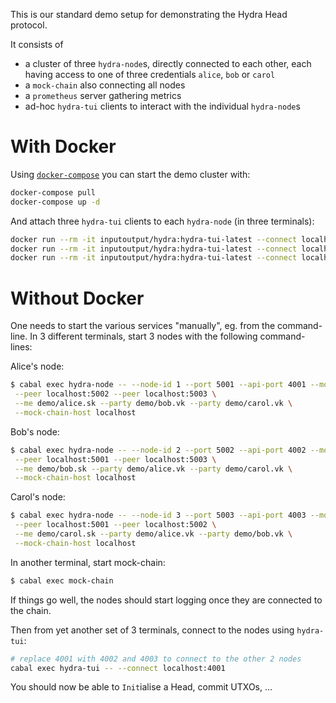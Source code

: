 This is our standard demo setup for demonstrating the Hydra Head protocol.

It consists of
- a cluster of three `hydra-node`s, directly connected to each other, each having access to one of three credentials `alice`, `bob` or `carol`
- a `mock-chain` also connecting all nodes
- a `prometheus` server gathering metrics
- ad-hoc `hydra-tui` clients to interact with the individual `hydra-node`s

# With Docker

Using [`docker-compose`](https://docs.docker.com/compose/) you can start the demo cluster with:
```sh
docker-compose pull
docker-compose up -d
```
And attach three `hydra-tui` clients to each `hydra-node` (in three terminals):

``` sh
docker run --rm -it inputoutput/hydra:hydra-tui-latest --connect localhost:4001 # alice's hydra-node
docker run --rm -it inputoutput/hydra:hydra-tui-latest --connect localhost:4002 # bob's hydra-node
docker run --rm -it inputoutput/hydra:hydra-tui-latest --connect localhost:4003 # carol's hydra-node
```

# Without Docker

One needs to start the various services "manually", eg. from the command-line.
In 3 different terminals, start 3 nodes with the following command-lines:

Alice's node:
```sh
$ cabal exec hydra-node -- --node-id 1 --port 5001 --api-port 4001 --monitoring-port 6001 \
 --peer localhost:5002 --peer localhost:5003 \
 --me demo/alice.sk --party demo/bob.vk --party demo/carol.vk \
 --mock-chain-host localhost
```

Bob's node:
```sh
$ cabal exec hydra-node -- --node-id 2 --port 5002 --api-port 4002 --monitoring-port 6002 \
 --peer localhost:5001 --peer localhost:5003 \
 --me demo/bob.sk --party demo/alice.vk --party demo/carol.vk \
 --mock-chain-host localhost
```

Carol's node:
```sh
$ cabal exec hydra-node -- --node-id 3 --port 5003 --api-port 4003 --monitoring-port 6003 \
 --peer localhost:5001 --peer localhost:5002 \
 --me demo/carol.sk --party demo/alice.vk --party demo/bob.vk \
 --mock-chain-host localhost
```

In another terminal, start mock-chain:

```sh
$ cabal exec mock-chain
```

If things go well, the nodes should start logging once they are connected to the chain.

Then from yet another set of 3 terminals, connect to the nodes using `hydra-tui`:

```sh
# replace 4001 with 4002 and 4003 to connect to the other 2 nodes
cabal exec hydra-tui -- --connect localhost:4001
```

You should now be able to `Init`ialise a Head, commit UTXOs, ...
